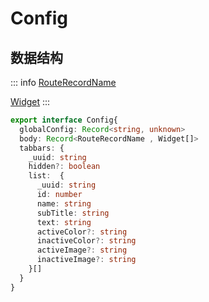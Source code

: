 # Config

## 数据结构

::: info
[RouteRecordName](https://router.vuejs.org/zh/api/#Type-Aliases-RouteRecordName)

[Widget](/editor/widgets#数据结构)
:::
```ts
export interface Config{
  globalConfig: Record<string, unknown>
  body: Record<RouteRecordName , Widget[]>
  tabbars: {
    _uuid: string
    hidden?: boolean
    list:  {
      _uuid: string
      id: number
      name: string
      subTitle: string
      text: string
      activeColor?: string
      inactiveColor?: string
      activeImage?: string
      inactiveImage?: string
    }[]
  }
}
```
